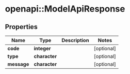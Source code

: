 # openapi::ModelApiResponse

## Properties
Name | Type | Description | Notes
------------ | ------------- | ------------- | -------------
**code** | **integer** |  | [optional] 
**type** | **character** |  | [optional] 
**message** | **character** |  | [optional] 


